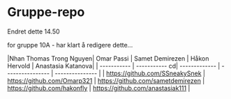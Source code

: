 # Gruppe-repo

Endret dette 14.50

for gruppe 10A - har klart å redigere dette...<br>


|Nhan Thomas Trong Nguyen| Omar Passi  | Samet Demirezen | Håkon Hervold | Anastasia Katanova|
| ----------- | ----------- cd| ------------- | ---------------- | --------------- | 
| https://github.com/SSneakySnek | https://github.com/Omarp321 | https://github.com/sametdemirezen | https://github.com/hakonfly | https://github.com/anastasiak111 | 

